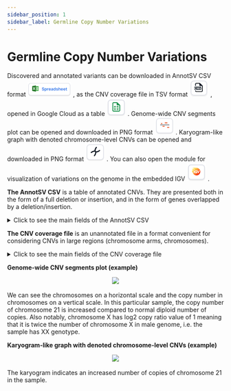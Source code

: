 ```yaml
---
sidebar_position: 1
sidebar_label: Germline Copy Number Variations
---
```


# Germline Copy Number Variations

Discovered and annotated variants can be downloaded in AnnotSV CSV format ![Table file](/img/eng/22-table-file.png) , 
as the CNV coverage file in TSV format ![CNV coverage file](/img/eng/23-cnv-coverage-file.png) , 
opened in Google Cloud as a table ![Google Cloud file](/img/eng/24-google-cloud-icon.png) .
Genome-wide CNV segments plot can be opened and downloaded in PNG format ![Plot file](/img/eng/25-plot_file.png) .
Karyogram-like graph with denoted chromosome-level CNVs can be opened and downloaded in PNG format ![Karyotype file](/img/eng/26_karyotype_file.png) .
You can also open the module for visualization of variations on the genome in the embedded IGV ![IGV](/img/eng/27_igv.png) .

**The AnnotSV CSV** is a table of annotated CNVs. They are presented both in the form of a full deletion or insertion, and in the form of genes overlapped by a deletion/insertion.

<details>
<summary>Click to see the main fields of the AnnotSV CSV</summary>

#### Main fields with annotated CNVs

<table>
  <tr>
   <td>Field
   </td>
   <td>Description
   </td>
  </tr>
  <tr>
   <td>AnnotSV ID
   </td>
   <td>Variant ID assigned by the annotator
   </td>
  </tr>
  <tr>
   <td>SV chrom
   </td>
   <td>Name of the chromosome
   </td>
  </tr>
  <tr>
   <td>SV start
   </td>
   <td>Starting position of the variant in the chromosome
   </td>
  </tr>
  <tr>
   <td>SV end
   </td>
   <td>Ending position of the variant in the chromosome
   </td>
  </tr>
  <tr>
   <td>SV length
   </td>
   <td>Length of the variant
   </td>
  </tr>
  <tr>
   <td>SV type
   </td>
   <td>Type of the variant (DEL, DUP)
   </td>
  </tr>
  <tr>
   <td>AnnotSV type
   </td>
   <td>The type of annotation lines (“full” - annotation on the variant full length, “split” - annotation on each gene overlapped by the variant). Each full section can correspond to several split sections.
   </td>
  </tr>
</table>

A description of the remaining 54 annotation fields can be found here: [AnnotSV Manual](https://lbgi.fr/AnnotSV/Documentation/README.AnnotSV_latest.pdf).

</details>

**The CNV coverage file** is an unannotated file in a format convenient for considering CNVs in large regions (chromosome arms, chromosomes).

<details>
<summary>Click to see the main fields of the CNV coverage file</summary>

#### Main fields of variation description

<table>
  <tr>
   <td>Field
   </td>
   <td>Description
   </td>
  </tr>
  <tr>
   <td>ID
   </td>
   <td>Region name (chromosome arm, chromosome)
   </td>
  </tr>
  <tr>
   <td>Call
   </td>
   <td>CNV discovery result. Takes values + (increasing the number of copies compared to normal), - (reducing the number of copies compared to normal), . (no deviations from the normal chromosome copy number were found) and Not considered (the locus was not considered at all in the analysis).
   </td>
  </tr>
  <tr>
   <td>Ampl_cov
   </td>
   <td>Coverage (in nucleotides) of the effective locus length with segments with a copy number above the amplification threshold
   </td>
  </tr>
  <tr>
   <td>Ampl_cov_frac
   </td>
   <td>Fraction (in %) of the effective locus length covered by segments with a copy number above the amplification threshold
   </td>
  </tr>
  <tr>
   <td>Chrom
   </td>
   <td>Chromosome
   </td>
  </tr>
  <tr>
   <td>Depl_cov
   </td>
   <td>Coverage (in nucleotides) of the effective locus length with segments with a copy number below the depletion threshold
   </td>
  </tr>
  <tr>
   <td>Depl_cov_frac
   </td>
   <td>Fraction (in %) of the effective locus length covered by segments with a copy number below the depletion threshold
   </td>
  </tr>
  <tr>
   <td>Effective_end
   </td>
   <td>Maximum coordinate value of effective length
   </td>
  </tr>
  <tr>
   <td>Effective_length
   </td>
   <td>Total effective length
   </td>
  </tr>
  <tr>
   <td>Effective_start
   </td>
   <td>Minimum coordinate value of effective length
   </td>
  </tr>
  <tr>
   <td>End
   </td>
   <td>End coordinate of the variation
   </td>
  </tr>
  <tr>
   <td>Length
   </td>
   <td>Variation length
   </td>
  </tr>
  <tr>
   <td>Start
   </td>
   <td>Start coordinate of the variation
   </td>
  </tr>
</table>

</details>

**Genome-wide CNV segments plot (example)**

<p align="center">
<img src={require('/img/eng/28-genome-wide-plot.png').default} width="800"/>
</p>

We can see the chromosomes on a horizontal scale and the copy number in chromosomes on a vertical scale. In this particular sample, the copy number of chromosome 21 is increased compared to normal diploid number of copies. Also notably, chromosome X has log2 copy ratio value of 1 meaning that it is twice the number of chromosome X in male genome, i.e. the sample has XX genotype.

**Karyogram-like graph with denoted chromosome-level CNVs (example)**

<p align="center">
<img src={require('/img/eng/29-karyotype-plot-example.png').default} width="500"/>
</p>

The karyogram indicates an increased number of copies of chromosome 21 in the sample.
